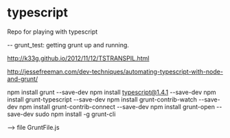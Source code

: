 # typescript
Repo for playing with typescript

-- grunt_test: getting grunt up and running.

http://k33g.github.io/2012/11/12/TSTRANSPIL.html


http://jessefreeman.com/dev-techniques/automating-typescript-with-node-and-grunt/




npm install grunt --save-dev
npm install typescript@1.4.1 --save-dev
npm install grunt-typescript --save-dev
npm install grunt-contrib-watch --save-dev
npm install grunt-contrib-connect --save-dev
npm install grunt-open --save-dev
sudo npm install -g grunt-cli


--> file GruntFile.js

